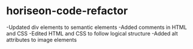 # horiseon-code-refactor

-Updated div elements to semantic elements
-Added comments in HTML and CSS
-Edited HTML and CSS to follow logical structure
-Added alt attributes to image elements